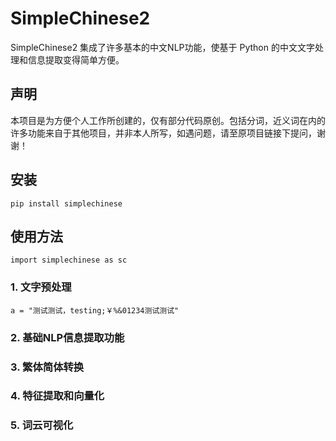 # SimpleChinese2

SimpleChinese2 集成了许多基本的中文NLP功能，使基于 Python 的中文文字处理和信息提取变得简单方便。

## 声明

本项目是为方便个人工作所创建的，仅有部分代码原创。包括分词，近义词在内的许多功能来自于其他项目，并非本人所写，如遇问题，请至原项目链接下提问，谢谢！

## 安装

```
pip install simplechinese
```

## 使用方法

```
import simplechinese as sc
```

### 1. 文字预处理

```
a = "测试测试，testing;￥%&01234测试测试"
```

### 2. 基础NLP信息提取功能

### 3. 繁体简体转换

### 4. 特征提取和向量化

### 5. 词云可视化

